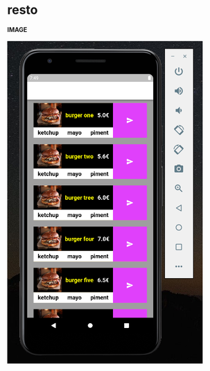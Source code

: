 # resto
#### IMAGE
![](https://github.com/bacardevelopper/model_resto_app/blob/main/image_temoin.PNG)
